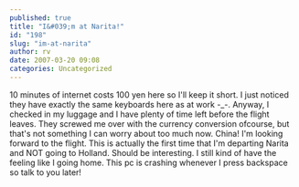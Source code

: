 ```yaml
---
published: true
title: "I&#039;m at Narita!"
id: "198"
slug: "im-at-narita"
author: rv
date: 2007-03-20 09:08
categories: Uncategorized
---
```

10 minutes of internet costs 100 yen here so I'll keep it short. I just noticed they have exactly the same keyboards here as at work -_-. Anyway, I checked in my luggage and I have plenty of time left before the flight leaves. They screwed me over with the currency conversion ofcourse, but that's not something I can worry about too much now. China! I'm looking forward to the flight. This is actually the first time that I'm departing Narita and NOT going to Holland. Should be interesting. I still kind of have the feeling like I going home. This pc is crashing whenever I press backspace so talk to you later!